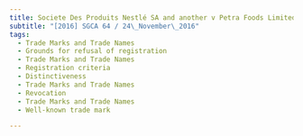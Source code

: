 ```yaml
---
title: Societe Des Produits Nestlé SA and another v Petra Foods Limited and another 
subtitle: "[2016] SGCA 64 / 24\_November\_2016"
tags:
  - Trade Marks and Trade Names
  - Grounds for refusal of registration
  - Trade Marks and Trade Names
  - Registration criteria
  - Distinctiveness
  - Trade Marks and Trade Names
  - Revocation
  - Trade Marks and Trade Names
  - Well-known trade mark

---
```


